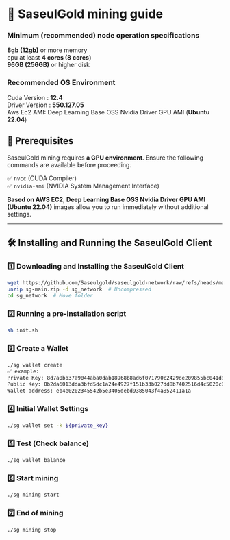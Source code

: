# 📌 SaseulGold mining guide

### Minimum (recommended) node operation specifications
**8gb (12gb)** or more memory  
cpu at least **4 cores (8 cores)**  
**96GB (256GB)** or higher disk

### Recommended OS Environment
Cuda Version : **12.4**  
Driver Version : **550.127.05**  
Aws Ec2 AMI: Deep Learning Base OSS Nvidia Driver GPU AMI (**Ubuntu 22.04**)

## 🔹 Prerequisites
SaseulGold mining requires **a GPU environment**. Ensure the following commands are available before proceeding.

✅ `nvcc` (CUDA Compiler)  
✅ `nvidia-smi` (NVIDIA System Management Interface)

**Based on AWS EC2**, **Deep Learning Base OSS Nvidia Driver GPU AMI (Ubuntu 22.04)** images allow you to run immediately without additional settings.

---

## 🛠️ Installing and Running the SaseulGold Client

### 1️⃣ Downloading and Installing the SaseulGold Client
```bash
wget https://github.com/Saseulgold/saseulgold-network/raw/refs/heads/main/sg-main.zip
unzip sg-main.zip -d sg_network  # Uncompressed
cd sg_network  # Move folder
```
### 2️⃣ Running a pre-installation script
```bash
sh init.sh
```
### 3️⃣ Create a Wallet
```bash
./sg wallet create
✅ example:
Private Key: 8d7a0bb37a9044aba0dab18968b8ad6f071790c2429de209855bc041d904833d
Public Key: 0b2da6013dda3bfd5dc1a24e4927f151b33b027dd8b7402516d4c5020c04fd18
Wallet address: eb4e0202345542b5e3405debd9385043f4a852411a1a
```
### 4️⃣ Initial Wallet Settings
```bash
./sg wallet set -k ${private_key}
```
### 5️⃣ Test (Check balance)
```bash
./sg wallet balance
```
### 6️⃣ Start mining
```bash
./sg mining start
```
### 7️⃣ End of mining
```bash
./sg mining stop
```
